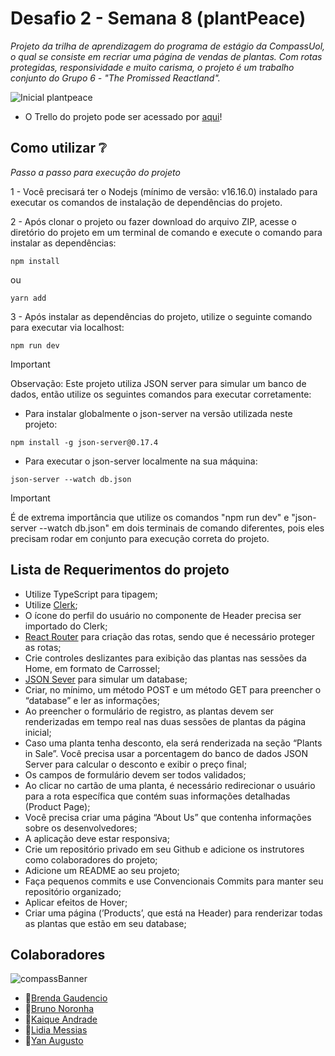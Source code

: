 # Desafio 2 - Semana 8 (plantPeace)

*Projeto da trilha de aprendizagem do programa de estágio da CompassUol, o qual se consiste em recriar uma página de vendas de plantas. Com rotas protegidas, responsividade e muito carisma, o projeto é um trabalho conjunto do Grupo 6 - "The Promissed Reactland".*

![Inicial plantpeace](https://github.com/KAndrade-SP/Desafio2-Semana8/assets/69699073/c250dbf4-97f8-4a86-93ad-c72a1ce32df9)

- O Trello do projeto pode ser acessado por [aqui](https://trello.com/b/BCTFpsgY/desafio-2-the-promised-reactland)!

## Como utilizar ❔
*Passo a passo para execução do projeto*

1 - Você precisará ter o Nodejs (mínimo de versão: v16.16.0) instalado para executar os comandos de instalação de dependências do projeto.

2 - Após clonar o projeto ou fazer download do arquivo ZIP, acesse o diretório do projeto em um terminal de comando e execute o comando para instalar as dependências:

`npm install`

ou 

`yarn add`


3 - Após instalar as dependências do projeto, utilize o seguinte comando para executar via localhost:

`npm run dev`
  

> [!IMPORTANT]
> Observação: Este projeto utiliza JSON server para simular um banco de dados, então utilize os seguintes comandos para executar corretamente:
  
- Para instalar globalmente o json-server na versão utilizada neste projeto:

`npm install -g json-server@0.17.4`


- Para executar o json-server localmente na sua máquina:

`json-server --watch db.json`

> [!IMPORTANT]
> É de extrema importância que utilize os comandos "npm run dev" e "json-server --watch db.json" em dois terminais de comando diferentes, pois eles precisam rodar em conjunto para execução correta do projeto.


## Lista de Requerimentos do projeto 
- Utilize TypeScript para tipagem;
- Utilize [Clerk](https://clerk.com/docs/quickstarts/react);
- O ícone do perfil do usuário no componente de Header precisa ser importado do Clerk;
- [React Router](https://reactrouter.com/en/main) para criação das rotas, sendo que é necessário proteger as rotas;
- Crie controles deslizantes para exibição das plantas nas sessões da Home, em formato de Carrossel;
- [JSON Sever](https://github.com/typicode/json-server) para simular um database;
- Criar, no mínimo, um método POST e um método GET para preencher o “database” e ler as informações;
- Ao preencher o formulário de registro, as plantas devem ser renderizadas em tempo real nas duas sessões de plantas da página inicial;
- Caso uma planta tenha desconto, ela será renderizada na seção “Plants in Sale”. Você precisa usar a porcentagem do banco de dados JSON Server para calcular o desconto e exibir o preço final;
- Os campos de formulário devem ser todos validados;
- Ao clicar no cartão de uma planta, é necessário redirecionar o usuário para a rota específica que contém suas informações detalhadas (Product Page);
- Você precisa criar uma página “About Us” que contenha informações sobre os desenvolvedores;
- A aplicação deve estar responsiva;
- Crie um repositório privado em seu Github e adicione os instrutores como colaboradores do projeto;
- Adicione um README ao seu projeto;
- Faça pequenos commits e use Convencionais Commits para manter seu repositório organizado;
- Aplicar efeitos de Hover;
- Criar uma página (’Products’, que está na Header) para renderizar todas as plantas que estão em seu database;

## Colaboradores 
![compassBanner](https://github.com/KAndrade-SP/Desafio2-Semana8/assets/69699073/e4a4f42c-8bd2-463e-96c3-22e5a44ad844)
- 🧭[Brenda Gaudencio](https://github.com/brendagaudencio)
- 🧭[Bruno Noronha](https://github.com/chaosofmind)
- 🧭[Kaique Andrade](https://github.com/KAndrade-SP)
- 🧭[Lidia Messias](https://github.com/LidiaMessias)
- 🧭[Yan Augusto](https://github.com/YAN-AES) 


  
